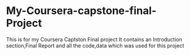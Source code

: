 # My-Coursera-capstone-final-Project
This is for my Coursera Captston Final project
It contains an Introduction section,Final Report and all the code,data which was used for this project
